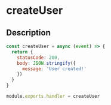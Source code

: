# createUser

## Description

```javascript
const createUser = async (event) => {
  return {
    statusCode: 200,
    body: JSON.stringify({
      message: 'User created!'
    })
  }
}

module.exports.handler = createUser
```
